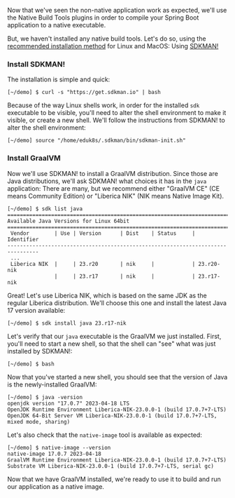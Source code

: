 Now that we've seen the non-native application work as expected, we'll use the Native Build Tools plugins in order to compile your Spring Boot application to a native executable.

But, we haven't installed any native build tools. Let's do so, using the [recommended installation method](https://docs.spring.io/spring-boot/docs/current/reference/html/native-image.html#native-image.developing-your-first-application.native-build-tools.prerequisites) for Linux and MacOS: Using [SDKMAN!](https://sdkman.io)

### Install SDKMAN!

The installation is simple and quick:

```console
[~/demo] $ curl -s "https://get.sdkman.io" | bash
```

Because of the way Linux shells work, in order for the installed `sdk` executable to be visible, you'll need to alter the shell environment to make it visible, or create a new shell. We'll follow the instructions from SDKMAN! to alter the shell environment:

```console
[~/demo] source "/home/eduk8s/.sdkman/bin/sdkman-init.sh"
```

### Install GraalVM

Now we'll use SDKMAN! to install a GraalVM distribution. Since those are Java distributions, we'll ask SDKMAN! what choices it has in the `java` application:
There are many, but we recommend either "GraalVM CE" (CE means Community Edition) or "Liberica NIK" (NIK means Native Image Kit).

```console
[~/demo] $ sdk list java
================================================================================
Available Java Versions for Linux 64bit
================================================================================
 Vendor        | Use | Version      | Dist    | Status     | Identifier
--------------------------------------------------------------------------------
 ...
 Liberica NIK  |     | 23.r20       | nik     |            | 23.r20-nik
               |     | 23.r17       | nik     |            | 23.r17-nik
```

Great! Let's use Liberica NIK, which is based on the same JDK as the regular Liberica distribution.
We'll choose this one and install the latest Java 17 version available:

```console
[~/demo] $ sdk install java 23.r17-nik
```

Let's verify that our `java` executable is the GraalVM we just installed. First, you'll need to start a new shell, so that the shell can "see" what was just installed by SDKMAN!:

```console
[~/demo] $ bash
```

Now that you've started a new shell, you should see that the version of Java is the newly-installed GraalVM:

```console
[~/demo] $ java -version
openjdk version "17.0.7" 2023-04-18 LTS
OpenJDK Runtime Environment Liberica-NIK-23.0.0-1 (build 17.0.7+7-LTS)
OpenJDK 64-Bit Server VM Liberica-NIK-23.0.0-1 (build 17.0.7+7-LTS, mixed mode, sharing)
```

Let's also check that the `native-image` tool is available as expected:

```console
[~/demo] $ native-image --version
native-image 17.0.7 2023-04-18
GraalVM Runtime Environment Liberica-NIK-23.0.0-1 (build 17.0.7+7-LTS)
Substrate VM Liberica-NIK-23.0.0-1 (build 17.0.7+7-LTS, serial gc)
```

Now that we have GraalVM installed, we're ready to use it to build and run our application as a native image.
